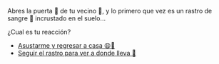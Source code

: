 Abres la puerta 🚪 de tu vecino 🏡, y lo primero que vez es un rastro de sangre 💉 incrustado en el suelo...

¿Cual es tu reacción?

- [Asustarme y regresar a casa 😩🏡](../3/2.md)
- [Seguir el rastro para ver a donde lleva 🏃](../5/5.md)
